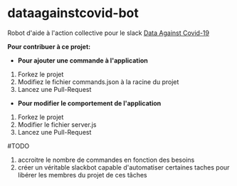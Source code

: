 # dataagainstcovid-bot
Robot d'aide à l'action collective pour le slack [Data Against Covid-19](https://app.slack.com/client/TUQTGE7FU/)

**Pour contribuer à ce projet:**
- **Pour ajouter une commande à l'application**
 1. Forkez le projet 
 2. Modifiez le fichier commands.json à la racine du projet
 3. Lancez une Pull-Request
- **Pour modifier le comportement de l'application**
 1. Forkez le projet
 2. Modifier le fichier server.js
 3. Lancez une Pull-Request


#TODO
1. accroitre le nombre de commandes en fonction des besoins
2. créer un véritable slackbot capable d'automatiser certaines taches pour libérer les membres du projet de ces tâches
